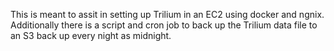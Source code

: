 This is meant to assit in setting up Trilium in an EC2 using docker and ngnix. Additionally there is a script and cron job to back up the Trilium data file to an S3 back up every night as midnight. 
